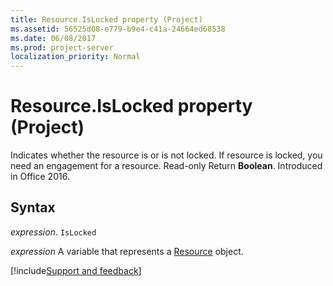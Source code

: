 ```yaml
---
title: Resource.IsLocked property (Project)
ms.assetid: 56525d08-e779-b9e4-c41a-24664ed68538
ms.date: 06/08/2017
ms.prod: project-server
localization_priority: Normal
---
```



# Resource.IsLocked property (Project)

Indicates whether the resource is or is not locked. If resource is locked, you need an engagement for a resource. Read-only Return  **Boolean**. Introduced in Office 2016.


## Syntax

_expression_. `IsLocked`

_expression_ A variable that represents a [Resource](./Project.Resource.md) object.

[!include[Support and feedback](~/includes/feedback-boilerplate.md)]